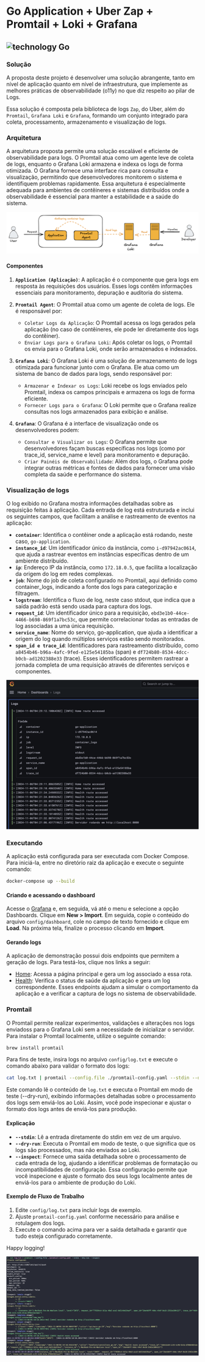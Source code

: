 # Go Application + Uber Zap + Promtail + Loki + Grafana

![technology Go](https://img.shields.io/badge/technology-go-blue.svg)
--- 

### Solução
A proposta deste projeto é desenvolver uma solução abrangente, tanto em nível de aplicação quanto em nível de infraestrutura, que implemente as melhores práticas de observabilidade (o11y) no que diz respeito ao pilar de Logs.

Essa solução é composta pela biblioteca de logs `Zap`, do Uber, além do `Promtail`, `Grafana Loki` e `Grafana`, formando um conjunto integrado para coleta, processamento, armazenamento e visualização de logs.

### Arquitetura
A arquitetura proposta permite uma solução escalável e eficiente de observabilidade para logs. 
O Promtail atua como um agente leve de coleta de logs, enquanto o Grafana Loki armazena e indexa os logs de forma otimizada. 
O Grafana fornece uma interface rica para consulta e visualização, permitindo que desenvolvedores monitorem o sistema e identifiquem problemas rapidamente. 
Essa arquitetura é especialmente adequada para ambientes de contêineres e sistemas distribuídos onde a observabilidade é essencial para manter a estabilidade e a saúde do sistema.

![Architecture](documentation/images/architecture.png)

#### Componentes
1. **`Application (Aplicação)`**: A aplicação é o componente que gera logs em resposta às requisições dos usuários. Esses logs contêm informações essenciais para monitoramento, depuração e auditoria do sistema.

2. **`Promtail Agent`**: O Promtail atua como um agente de coleta de logs. Ele é responsável por:
   - `Coletar Logs da Aplicação`: O Promtail acessa os logs gerados pela aplicação (no caso de contêineres, ele pode ler diretamente dos logs do contêiner).
   - `Enviar Logs para o Grafana Loki`: Após coletar os logs, o Promtail os envia para o Grafana Loki, onde serão armazenados e indexados.

3. **`Grafana Loki`**: O Grafana Loki é uma solução de armazenamento de logs otimizada para funcionar junto com o Grafana. Ele atua como um sistema de banco de dados para logs, sendo responsável por:
   - `Armazenar e Indexar os Logs`: Loki recebe os logs enviados pelo Promtail, indexa os campos principais e armazena os logs de forma eficiente.
   - `Fornecer Logs para o Grafana`: O Loki permite que o Grafana realize consultas nos logs armazenados para exibição e análise.

4. **`Grafana`**: O Grafana é a interface de visualização onde os desenvolvedores podem:
   - `Consultar e Visualizar os Logs`: O Grafana permite que desenvolvedores façam buscas específicas nos logs (como por trace_id, service_name e level) para monitoramento e depuração.
   - `Criar Painéis de Observabilidade`: Além dos logs, o Grafana pode integrar outras métricas e fontes de dados para fornecer uma visão completa da saúde e performance do sistema.

### Visualização de logs
O log exibido no Grafana mostra informações detalhadas sobre as requisição feitas à aplicação. 
Cada entrada de log está estruturada e inclui os seguintes campos, que facilitam a análise e rastreamento de eventos na aplicação:

- **`container`**: Identifica o contêiner onde a aplicação está rodando, neste caso, `go-application`.
- **`instance_id`**: Um identificador único da instância, como `i-d97942ac0614`, que ajuda a rastrear eventos em instâncias específicas dentro de um ambiente distribuído.
- **`ip`**: Endereço IP da instância, como `172.18.0.5`, que facilita a localização da origem do log em redes complexas.
- **`job`**: Nome do job de coleta configurado no Promtail, aqui definido como container_logs, indicando a fonte dos logs para categorização e filtragem.
- **`logstream`**: Identifica o fluxo de log, neste caso stdout, que indica que a saída padrão está sendo usada para captura dos logs.
- **`request_id`**: Um identificador único para a requisição, `ebd3e1b0-44ce-4466-b698-869f1a7bc53c`, que permite correlacionar todas as entradas de log associadas a uma única requisição.
- **`service_name`**: Nome do serviço, go-application, que ajuda a identificar a origem do log quando múltiplos serviços estão sendo monitorados.
- **`span_id e trace_id`**: Identificadores para rastreamento distribuído, como `a8454b46-b96a-4afc-9fed-e125e54185ba` (span) e `df724b80-8534-4dcc-b0cb-ad1202388e33` (trace). Esses identificadores permitem rastrear a jornada completa de uma requisição através de diferentes serviços e componentes.

![Dashboard](documentation/images/dashboard.png)

### Executando
A aplicação está configurada para ser executada com Docker Compose. Para iniciá-la, entre no diretório raiz da aplicação e execute o seguinte comando:

```bash
docker-compose up --build
```

#### Criando e acessando o dashboard
Acesse o [Grafana](http://localhost:3000) e, em seguida, vá até o menu e selecione a opção Dashboards.
Clique em  **New > Import**. Em seguida, copie o conteúdo do arquivo `config/dashboard`, cole no campo de texto fornecido e clique em **Load**. 
Na próxima tela, finalize o processo clicando em **Import**.

#### Gerando logs
A aplicação de demonstração possui dois endpoints que permitem a geração de logs. Para testá-los, clique nos links a seguir:

- [Home](http://localhost:8080): Acessa a página principal e gera um log associado a essa rota.
- [Health](http://localhost:8080/health): Verifica o status de saúde da aplicação e gera um log correspondente.
Esses endpoints ajudam a simular o comportamento da aplicação e a verificar a captura de logs no sistema de observabilidade.

### Promtail
O Promtail permite realizar experimentos, validações e alterações nos logs enviadoss para o Grafana Loki sem a 
necessidade de inicializar o servidor. Para instalar o Promtail localmente, utilize o seguinte comando:

```bash
brew install promtail
```

Para fins de teste, insira logs no arquivo `config/log.txt` e execute o comando abaixo para validar o formato dos logs:

```bash
cat log.txt | promtail --config.file ./promtail-config.yaml --stdin --dry-run --inspect
```

Este comando lê o conteúdo de `log.txt` e executa o Promtail em modo de teste (--dry-run), exibindo informações detalhadas sobre o processamento dos logs sem enviá-los ao Loki. Assim, você pode inspecionar e ajustar o formato dos logs antes de enviá-los para produção.

#### Explicação
- **`--stdin`**: Lê a entrada diretamente do stdin em vez de um arquivo.
- **`--dry-run`**: Executa o Promtail em modo de teste, o que significa que os logs são processados, mas não enviados ao Loki.
- **`--inspect`**: Fornece uma saída detalhada sobre o processamento de cada entrada de log, ajudando a identificar problemas de formatação ou incompatibilidades de configuração.
  Essa configuração permite que você inspecione e ajuste o formato dos seus logs localmente antes de enviá-los para o ambiente de produção do Loki.

#### Exemplo de Fluxo de Trabalho
1. Edite `config/log.txt` para incluir logs de exemplo.
2. Ajuste `promtail-config.yaml` conforme necessário para análise e rotulagem dos logs.
3. Execute o comando acima para ver a saída detalhada e garantir que tudo esteja configurado corretamente.

Happy logging!

![Dry Run](documentation/images/dry-run.png)